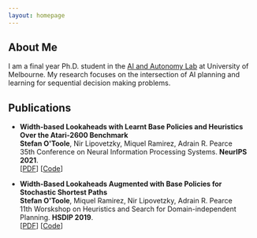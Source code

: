 ```yaml
---
layout: homepage
---
```


## About Me

I am a final year Ph.D. student in the [AI and Autonomy Lab](https://cis.unimelb.edu.au/agentlab) at University of Melbourne. My research focuses on the intersection of AI planning and learning for sequential decision making problems.

## Publications
- **Width-based Lookaheads with Learnt Base Policies and Heuristics Over the Atari-2600 Benchmark**
  <br>
  **Stefan O'Toole**, Nir Lipovetzky, Miquel Ramirez, Adrain R. Pearce
  <br>
  35th Conference on Neural Information Processing Systems. **NeurIPS 2021**.
  <br>
  [[PDF](https://arxiv.org/abs/2106.12151)] [[Code](https://github.com/stefanotoole/N-CPL)]

- **Width-Based Lookaheads Augmented with Base Policies for Stochastic Shortest Paths**
  <br>
  **Stefan O'Toole**, Miquel Ramirez, Nir Lipovetzky, Adrain R. Pearce
  <br>
  11th Worskshop on Heuristics and Search for Domain-independent Planning. **HSDIP 2019**.
  <br>
  [[PDF](https://openreview.net/references/pdf?id=Bk2NLFuA4)] [[Code](https://github.com/miquelramirez/width-lookaheads-python)]


<!-- ## Research Interests

- **Computer Vision:** image recognition, image generation, video captioning
- **Machine Learning:** meta-learning, incremental learning, transfer learning

## News

- **[Feb. 2020]** Our paper about incremental learning is accepted to CVPR 2020.
- **[Feb. 2020]** We will host the ACM Multimedia Asia 2020 conference in Singapore!
- **[Sept. 2019]** Our paper about few-shot learning is accepted to NeurIPS 2019.
- **[Mar. 2019]** Our paper about few-shot learning is accepted to CVPR 2019.

## Publications

- **Mnemonics Training: Multi-Class Incremental Learning without Forgetting**
  <br>
  **Yaoyao Liu**, Yuting Su, An-An Liu, Bernt Schiele, Qianru Sun
  <br>
  IEEE Conference on Computer Vision and Pattern Recognition. **CVPR 2020**.
  <br>
  [[PDF](https://arxiv.org/pdf/2002.10211.pdf)] [[Code](https://github.com/yaoyao-liu/mnemonics)] <strong><i style="color:#e74d3c">Oral Presentation</i></strong>

- **Learning to Self-Train for Semi-Supervised Few-Shot Classification**
  <br>
  Xinzhe Li, Qianru Sun, **Yaoyao Liu**, Shibao Zheng, Qin Zhou, Tat-Seng Chua, Bernt Schiele
  <br>
  33rd Conference on Neural Information Processing Systems. **NeurIPS 2019**.
  <br>
  [[PDF](http://papers.nips.cc/paper/9216-learning-to-self-train-for-semi-supervised-few-shot-classification.pdf)] [[Code](https://github.com/xinzheli1217/learning-to-self-train)]

- **Meta-Transfer Learning for Few-Shot Learning**
  <br>
  Qianru Sun\*, **Yaoyao Liu\***, Tat-Seng Chua, Bernt Schiele
  <br>
  IEEE Conference on Computer Vision and Pattern Recognition. **CVPR 2019**.
  <br>
  [[PDF](http://openaccess.thecvf.com/content_CVPR_2019/papers/Sun_Meta-Transfer_Learning_for_Few-Shot_Learning_CVPR_2019_paper.pdf)] [[Code](https://github.com/yaoyao-liu/meta-transfer-learning)] [[Project](https://mtl.yyliu.net/)] -->
